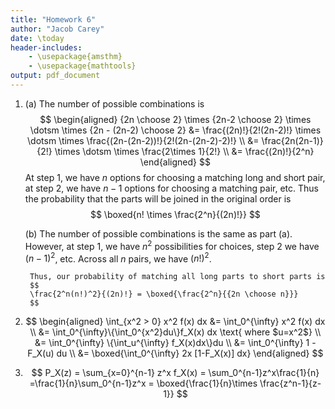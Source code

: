 ```yaml
---
title: "Homework 6"
author: "Jacob Carey"
date: \today
header-includes:
    - \usepackage{amsthm}
    - \usepackage{mathtools}
output: pdf_document
---
```


1. 
    (a) The number of possible combinations is
        $$
        \begin{aligned}
        {2n \choose 2} \times {2n-2 \choose 2} \times \dotsm \times {2n - (2n-2) \choose 2} &= \frac{(2n)!}{2!(2n-2)!} \times \dotsm \times 
        \frac{(2n-(2n-2))!}{2!(2n-(2n-2)-2)!} \\
        &= \frac{2n(2n-1)}{2!} \times \dotsm \times \frac{2\times 1}{2!} \\
        &= \frac{(2n)!}{2^n}
        \end{aligned}
        $$
        At step 1, we have $n$ options for choosing a matching long and short pair, at step 2, we have $n-1$ options for choosing a matching pair, etc. Thus the probability that the parts will be joined in the original order is
        $$
        \boxed{n! \times \frac{2^n}{(2n)!}}
        $$

    (b) The number of possible combinations is the same as part (a). However, at step 1, we have $n^2$ possibilities for choices, step 2 we have $(n-1)^2$, etc. Across all $n$ pairs, we have $(n!)^2$.

        Thus, our probability of matching all long parts to short parts is 
        $$
        \frac{2^n(n!)^2}{(2n)!} = \boxed{\frac{2^n}{{2n \choose n}}}
        $$

2. 
    $$ 
    \begin{aligned}
    \int_{x^2 > 0} x^2 f(x) dx &= \int_0^{\infty} x^2 f(x) dx \\
    &= \int_0^{\infty}\{\int_0^{x^2}du\}f_X(x) dx \text{ where $u=x^2$} \\
    &= \int_0^{\infty} \{\int_u^{\infty} f_X(x)dx\}du \\
    &= \int_0^{\infty} 1 - F_X(u) du \\
    &= \boxed{\int_0^{\infty} 2x [1-F_X(x)] dx}
    \end{aligned}
    $$

3.
    $$ 
    P_X(z) = \sum_{x=0}^{n-1} z^x f_X(x) = \sum_0^{n-1}z^x\frac{1}{n}
    =\frac{1}{n}\sum_0^{n-1}z^x = \boxed{\frac{1}{n}\times
    \frac{z^n-1}{z-1}}
    $$
